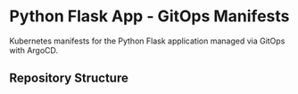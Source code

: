 # Python Flask App - GitOps Manifests

Kubernetes manifests for the Python Flask application managed via GitOps with ArgoCD.

## Repository Structure

